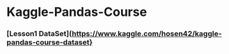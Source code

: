 # Kaggle-Pandas-Course

### [Lesson1 DataSet](https://www.kaggle.com/hosen42/kaggle-pandas-course-dataset}
